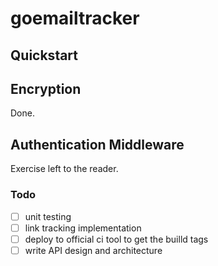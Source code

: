 # goemailtracker

## Quickstart

## Encryption

Done.

## Authentication Middleware

Exercise left to the reader.

### Todo

- [ ] unit testing
- [ ] link tracking implementation
- [ ] deploy to official ci tool to get the builld tags
- [ ] write API design and architecture
